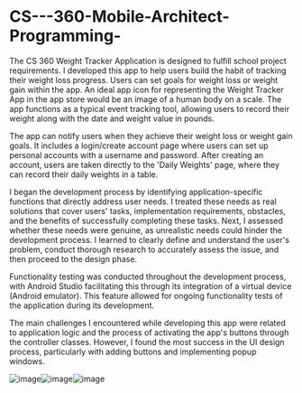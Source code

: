 # CS---360-Mobile-Architect-Programming-

The CS 360 Weight Tracker Application is designed to fulfill school project requirements. I developed this app to help users build the habit of tracking their weight loss progress. Users can set goals for weight loss or weight gain within the app. An ideal app icon for representing the Weight Tracker App in the app store would be an image of a human body on a scale. The app functions as a typical event tracking tool, allowing users to record their weight along with the date and weight value in pounds.

The app can notify users when they achieve their weight loss or weight gain goals. It includes a login/create account page where users can set up personal accounts with a username and password. After creating an account, users are taken directly to the 'Daily Weights' page, where they can record their daily weights in a table.

I began the development process by identifying application-specific functions that directly address user needs. I treated these needs as real solutions that cover users' tasks, implementation requirements, obstacles, and the benefits of successfully completing these tasks. Next, I assessed whether these needs were genuine, as unrealistic needs could hinder the development process. I learned to clearly define and understand the user's problem, conduct thorough research to accurately assess the issue, and then proceed to the design phase.

Functionality testing was conducted throughout the development process, with Android Studio facilitating this through its integration of a virtual device (Android emulator). This feature allowed for ongoing functionality tests of the application during its development.

The main challenges I encountered while developing this app were related to application logic and the process of activating the app's buttons through the controller classes. However, I found the most success in the UI design process, particularly with adding buttons and implementing popup windows.

![image](https://user-images.githubusercontent.com/91644837/208324299-6819fc8a-efdf-47c6-92dc-f66e572e8db3.png)![image](https://user-images.githubusercontent.com/91644837/208324940-2c7cce95-47cc-4166-988f-562c4f6893b6.png)![image](https://user-images.githubusercontent.com/91644837/208324991-9c536d31-587c-410b-aa76-44c7c1776cdd.png)


